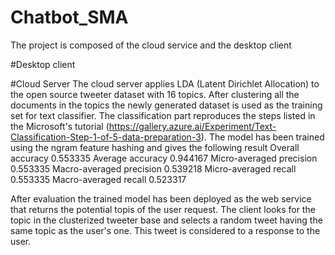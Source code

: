 # Chatbot_SMA
The project is composed of the cloud service and the desktop client

#Desktop client

#Cloud Server
The cloud server applies LDA (Latent Dirichlet Allocation) to the open source tweeter dataset with 16 topics. 
After clustering all the documents in the topics the newly generated dataset is used as the training set for text classifier. 
The classification part reproduces the steps listed in the Microsoft's tutorial (https://gallery.azure.ai/Experiment/Text-Classification-Step-1-of-5-data-preparation-3). 
The model has been trained using the ngram feature hashing and gives the following result 
Overall accuracy
0.553335
Average accuracy
0.944167
Micro-averaged precision
0.553335
Macro-averaged precision
0.539218
Micro-averaged recall
0.553335
Macro-averaged recall
0.523317

After evaluation the trained model has been deployed as the web service that returns the potential topis of the user request. The client looks for the topic in the clusterized 
tweeter base and selects a random tweet having the same topic as the user's one. This tweet is considered to a response to the user.